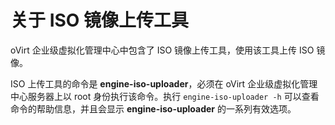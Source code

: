 # 关于 ISO 镜像上传工具

oVirt 企业级虚拟化管理中心中包含了 ISO 镜像上传工具，使用该工具上传 ISO 镜像。

ISO 上传工具的命令是 **engine-iso-uploader**，必须在 oVirt 企业级虚拟化管理中心服务器上以 root 身份执行该命令。执行 `engine-iso-uploader -h` 可以查看命令的帮助信息，并且会显示 **engine-iso-uploader** 的一系列有效选项。


